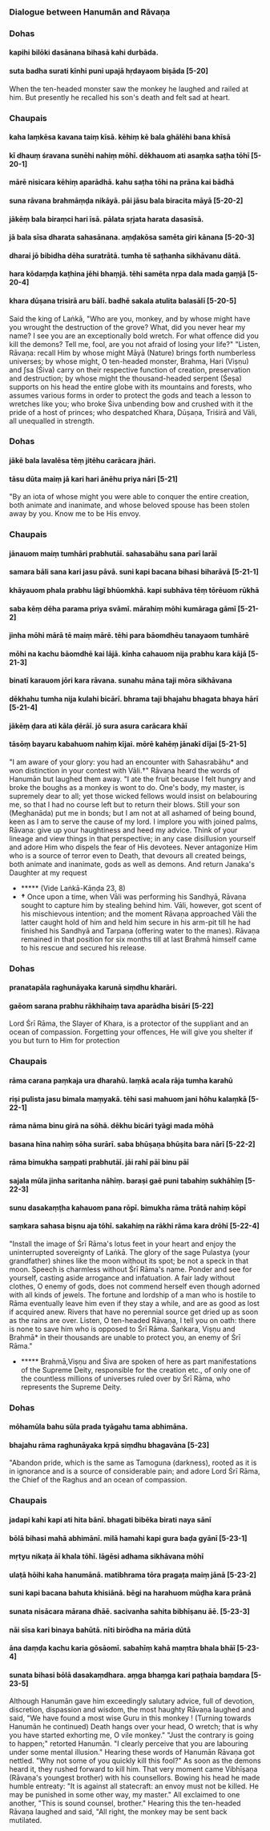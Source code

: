### Dialogue between Hanumān and Rāvaṇa

### Dohas

#### kapihi bilōki dasānana bihasā kahi durbāda.
#### suta badha surati kīnhi puni upajā hṛdayaom biṣāda [5-20]

When the ten-headed monster saw the monkey he laughed and railed at him. But presently he recalled his son's death and felt sad at heart.

### Chaupais

#### kaha laṃkēsa kavana taiṃ kīsā. kēhiṃ kē bala ghālēhi bana khīsā
#### kī dhauṃ śravana sunēhi nahiṃ mōhī. dēkhauom ati asaṃka saṭha tōhī [5-20-1]
#### mārē nisicara kēhiṃ aparādhā. kahu saṭha tōhi na prāna kai bādhā
#### suna rāvana brahmāṃḍa nikāyā. pāi jāsu bala biracita māyā [5-20-2]
#### jākēṃ bala biraṃci hari īsā. pālata sṛjata harata dasasīsā.
#### jā bala sīsa dharata sahasānana. aṃḍakōsa samēta giri kānana [5-20-3]
#### dharai jō bibidha dēha suratrātā. tumha tē saṭhanha sikhāvanu dātā.
#### hara kōdaṃḍa kaṭhina jēhi bhaṃjā. tēhi samēta nṛpa dala mada gaṃjā [5-20-4]
#### khara dūṣana trisirā aru bālī. badhē sakala atulita balasālī [5-20-5]

Said the king of Laṅkā, "Who are you, monkey, and by whose might have you wrought the destruction of the grove? What, did you never hear my name? I see you are an exceptionally bold wretch. For what offence did you kill the demons? Tell me, fool, are you not afraid of losing your life?" "Listen, Rāvaṇa: recall Him by whose might Māyā (Nature) brings forth numberless universes; by whose might, O ten-headed monster, Brahma, Hari (Viṣṇu) and ∫sa (Śiva) carry on their respective function of creation, preservation and destruction; by whose might the thousand-headed serpent (Śeṣa) supports on his head the entire globe with its mountains and forests, who assumes various forms in order to protect the gods and teach a lesson to wretches like you; who broke Śiva unbending bow and crushed with it the pride of a host of princes; who despatched Khara, Dūṣaṇa, Triśirā and Vāli, all unequalled in strength.

### Dohas

#### jākē bala lavalēsa tēṃ jitēhu carācara jhāri.
#### tāsu dūta maiṃ jā kari hari ānēhu priya nāri [5-21]

"By an iota of whose might you were able to conquer the entire creation, both animate and inanimate, and whose beloved spouse has been stolen away by you. Know me to be His envoy.

### Chaupais

#### jānauom maiṃ tumhāri prabhutāī. sahasabāhu sana parī larāī
#### samara bāli sana kari jasu pāvā. suni kapi bacana bihasi biharāvā [5-21-1]
#### khāyauom phala prabhu lāgī bhūomkhā. kapi subhāva tēṃ tōrēuom rūkhā
#### saba kēṃ dēha parama priya svāmī. mārahiṃ mōhi kumāraga gāmī [5-21-2]
#### jinha mōhi mārā tē maiṃ mārē. tēhi para bāomdhēu tanayaom tumhārē
#### mōhi na kachu bāomdhē kai lājā. kīnha cahauom nija prabhu kara kājā [5-21-3]
#### binatī karauom jōri kara rāvana. sunahu māna taji mōra sikhāvana
#### dēkhahu tumha nija kulahi bicārī. bhrama taji bhajahu bhagata bhaya hārī [5-21-4]
#### jākēṃ ḍara ati kāla ḍērāī. jō sura asura carācara khāī
#### tāsōṃ bayaru kabahuom nahiṃ kījai. mōrē kahēṃ jānakī dījai [5-21-5]

"I am aware of your glory: you had an encounter with Sahasrabāhu* and won distinction in your contest with Vāli.†" Rāvaṇa heard the words of Hanumān but laughed them away. "I ate the fruit because I felt hungry and broke the boughs as a monkey is wont to do. One's body, my master, is supremely dear to all; yet those wicked fellows would insist on belabouring me, so that I had no course left but to return their blows. Still your son (Meghanāda) put me in bonds; but I am not at all ashamed of being bound, keen as I am to serve the cause of my lord. I implore you with joined palms, Rāvaṇa: give up your haughtiness and heed my advice. Think of your lineage and view things in that perspective; in any case disillusion yourself and adore Him who dispels the fear of His devotees. Never antagonize Him who is a source of terror even to Death, that devours all created beings, both animate and inanimate, gods as well as demons. And return Janaka's Daughter at my request

- ***** (Vide Laṅkā-Kāṇḍa 23, 8)
- **†** Once upon a time, when Vāli was performing his Sandhyā, Rāvaṇa sought to capture him by stealing behind him. Vāli, however, got scent of his mischievous intention; and the moment Rāvaṇa approached Vāli the latter caught hold of him and held him secure in his arm-pit till he had finished his Sandhyā and Tarpaṇa (offering water to the manes). Rāvaṇa remained in that position for six months till at last Brahmā himself came to his rescue and secured his release.

### Dohas

#### pranatapāla raghunāyaka karunā siṃdhu kharāri.
#### gaēom sarana prabhu rākhihaiṃ tava aparādha bisāri [5-22]

Lord Śrī Rāma, the Slayer of Khara, is a protector of the suppliant and an ocean of compassion. Forgetting your offences, He will give you shelter if you but turn to Him for protection

### Chaupais

#### rāma carana paṃkaja ura dharahū. laṃkā acala rāja tumha karahū
#### riṣi pulista jasu bimala maṃyakā. tēhi sasi mahuom jani hōhu kalaṃkā [5-22-1]
#### rāma nāma binu girā na sōhā. dēkhu bicāri tyāgi mada mōhā
#### basana hīna nahiṃ sōha surārī. saba bhūṣaṇa bhūṣita bara nārī [5-22-2]
#### rāma bimukha saṃpati prabhutāī. jāi rahī pāī binu pāī
#### sajala mūla jinha saritanha nāhīṃ. baraṣi gaē puni tabahiṃ sukhāhīṃ [5-22-3]
#### sunu dasakaṃṭha kahauom pana rōpī. bimukha rāma trātā nahiṃ kōpī
#### saṃkara sahasa biṣnu aja tōhī. sakahiṃ na rākhi rāma kara drōhī [5-22-4]

"Install the image of Śrī Rāma's lotus feet in your heart and enjoy the uninterrupted sovereignty of Laṅkā. The glory of the sage Pulastya (your grandfather) shines like the moon without its spot; be not a speck in that moon. Speech is charmless without Śrī Rāma's name. Ponder and see for yourself, casting aside arrogance and infatuation. A fair lady without clothes, O enemy of gods, does not commend herself even though adorned with all kinds of jewels. The fortune and lordship of a man who is hostile to Rāma eventually leave him even if they stay a while, and are as good as lost if acquired anew. Rivers that have no perennial source get dried up as soon as the rains are over. Listen, O ten-headed Rāvaṇa, I tell you on oath: there is none to save him who is opposed to Śrī Rāma. Śaṅkara, Viṣṇu and Brahmā* in their thousands are unable to protect you, an enemy of Śrī Rāma."

- ***** Brahmā,Viṣṇu and Śiva are spoken of here as part manifestations of the Supreme Deity, responsible for the creation etc., of only one of the countless millions of universes ruled over by Śrī Rāma, who represents the Supreme Deity.

### Dohas

#### mōhamūla bahu sūla prada tyāgahu tama abhimāna.
#### bhajahu rāma raghunāyaka kṛpā siṃdhu bhagavāna [5-23]

"Abandon pride, which is the same as Tamoguna (darkness), rooted as it is in ignorance and is a source of considerable pain; and adore Lord Śrī Rāma, the Chief of the Raghus and an ocean of compassion.

### Chaupais

#### jadapi kahi kapi ati hita bānī. bhagati bibēka birati naya sānī
#### bōlā bihasi mahā abhimānī. milā hamahi kapi gura baḍa gyānī [5-23-1]
#### mṛtyu nikaṭa āī khala tōhī. lāgēsi adhama sikhāvana mōhī
#### ulaṭā hōihi kaha hanumānā. matibhrama tōra pragaṭa maiṃ jānā [5-23-2]
#### suni kapi bacana bahuta khisiānā. bēgi na harahuom mūḍha kara prānā
#### sunata nisācara mārana dhāē. sacivanha sahita bibhīṣanu āē. [5-23-3]
#### nāi sīsa kari binaya bahūtā. nīti birōdha na māria dūtā
#### āna daṃḍa kachu karia gōsāomī. sabahīṃ kahā maṃtra bhala bhāī [5-23-4]
#### sunata bihasi bōlā dasakaṃdhara. aṃga bhaṃga kari paṭhaia baṃdara [5-23-5]

Although Hanumān gave him exceedingly salutary advice, full of devotion, discretion, dispassion and wisdom, the most haughty Rāvaṇa laughed and said, "We have found a most wise Guru in this monkey ! (Turning towards Hanumān he continued) Death hangs over your head, O wretch; that is why you have started exhorting me, O vile monkey." "Just the contrary is going to happen;" retorted Hanumān. "I clearly perceive that you are labouring under some mental illusion." Hearing these words of Hanumān Rāvaṇa got nettled. "Why not some of you quickly kill this fool?" As soon as the demons heard it, they rushed forward to kill him. That very moment came Vibhīṣaṇa (Rāvaṇa's youngest brother) with his counsellors. Bowing his head he made humble entreaty: "It is against all statecraft: an envoy must not be killed. He may be punished in some other way, my master." All exclaimed to one another, "This is sound counsel, brother." Hearing this the ten-headed Rāvaṇa laughed and said, "All right, the monkey may be sent back mutilated.